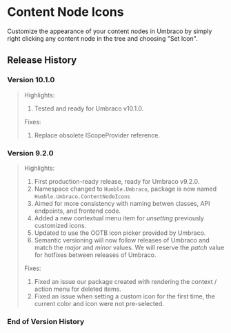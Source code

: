 ﻿# Content Node Icons

Customize the appearance of your content nodes in Umbraco by simply right clicking any content node in the tree and choosing "Set Icon".

## Release History

### Version 10.1.0

> Highlights:
>
> 1. Tested and ready for Umbraco v10.1.0.
>
> Fixes:
> 1. Replace obsolete IScopeProvider reference. 

### Version 9.2.0

> Highlights:
> 
> 1. First production-ready release, ready for Umbraco v9.2.0.
> 2. Namespace changed to `Humble.Umbraco`, package is now named `Humble.Umbraco.ContentNodeIcons`
> 3. Aimed for more consistency with naming betwen classes, API endpoints, and frontend code.
> 4. Added a new contextual menu item for *unsetting* previously customized icons.
> 5. Updated to use the OOTB icon picker provided by Umbraco.
> 6. Semantic versioning will now follow releases of Umbraco and match the *major* and *minor* values. We will reserve the *patch* value for hotfixes between releases of Umbraco.
> 
> Fixes:
> 
> 1. Fixed an issue our package created with rendering the context / action menu for deleted items.
> 2. Fixed an issue when setting a custom icon for the first time, the current color and icon were not pre-selected.

### End of Version History